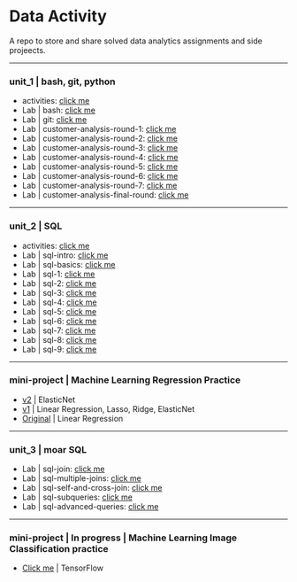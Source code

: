 # Data Activity
A repo to store and share solved data analytics assignments and side projeects.
______________________
### **unit_1** | bash, git, python
* activities: [click me](https://github.com/isi-mube/iron-labs/tree/main/unit_1_py/Activites)
* Lab | bash: [click me](https://github.com/isi-mube/iron-labs/tree/main/unit_1_py/lab-bash)
* Lab | git: [click me](https://github.com/isi-mube/iron-labs/tree/main/unit_1_py/lab-git)
* Lab | customer-analysis-round-1: [click me](https://github.com/isi-mube/iron-labs/tree/main/unit_1_py/lab-customer-analysis-round-1)
* Lab | customer-analysis-round-2: [click me](https://github.com/isi-mube/iron-labs/tree/main/unit_1_py/lab-customer-analysis-round-2)
* Lab | customer-analysis-round-3: [click me](https://github.com/isi-mube/iron-labs/tree/main/unit_1_py/lab-customer-analysis-round-3)
* Lab | customer-analysis-round-4: [click me](https://github.com/isi-mube/iron-labs/tree/main/unit_1_py/lab-customer-analysis-round-4)
* Lab | customer-analysis-round-5: [click me](https://github.com/isi-mube/iron-labs/tree/main/unit_1_py/lab-customer-analysis-round-5)
* Lab | customer-analysis-round-6: [click me](https://github.com/isi-mube/iron-labs/tree/main/unit_1_py/lab-customer-analysis-round-6)
* Lab | customer-analysis-round-7: [click me](https://github.com/isi-mube/iron-labs/tree/main/unit_1_py/lab-customer-analysis-round-7)
* Lab | customer-analysis-final-round: [click me](https://github.com/isi-mube/iron-labs/tree/main/unit_1_py/lab-customer-analysis-final-round)

_______________________

### **unit_2** | SQL
* activities: [click me](https://github.com/isi-mube/iron-labs/tree/main/unit_2_sql/Activities)
* Lab | sql-intro: [click me](https://github.com/isi-mube/iron-labs/tree/main/unit_2_sql/lab-sql-intro)
* Lab | sql-basics: [click me](https://github.com/isi-mube/iron-labs/tree/main/unit_2_sql/lab-sql-basics)
* Lab | sql-1: [click me](https://github.com/isi-mube/iron-labs/tree/main/unit_1_py/lab-bash)
* Lab | sql-2: [click me](https://github.com/isi-mube/iron-labs/tree/main/unit_2_sql/lab-sql-2)
* Lab | sql-3: [click me](https://github.com/isi-mube/iron-labs/tree/main/unit_2_sql/lab-sql-3)
* Lab | sql-4: [click me](https://github.com/isi-mube/iron-labs/tree/main/unit_2_sql/lab-sql-4)
* Lab | sql-5: [click me](https://github.com/isi-mube/iron-labs/tree/main/unit_2_sql/lab-sql-5)
* Lab | sql-6: [click me](https://github.com/isi-mube/iron-labs/tree/main/unit_2_sql/lab-sql-6)
* Lab | sql-7: [click me](https://github.com/isi-mube/iron-labs/tree/main/unit_2_sql/lab-sql-7)
* Lab | sql-8: [click me](https://github.com/isi-mube/iron-labs/tree/main/unit_2_sql/lab-sql-8)
* Lab | sql-9: [click me](https://github.com/isi-mube/iron-labs/tree/main/unit_2_sql/lab-sql-9)

_______________________

### **mini-project** | Machine Learning Regression Practice
* [v2](https://github.com/isi-mube/mbappe-project/blob/main/notebook/project-mbapp%C3%A9.ipynb) | ElasticNet
* [v1](https://github.com/isi-mube/iron-labs/blob/main/project-mbappe/project-mbapp%C3%A9.ipynb) | Linear Regression, Lasso, Ridge, ElasticNet
* [Original](https://github.com/isi-mube/data_mid_bootcamp_project_FIFA_MoneyBall) | Linear Regression

______________________

### **unit_3** | moar SQL
* Lab | sql-join: [click me](https://github.com/isi-mube/iron-labs/tree/main/unit_3_sql/lab_sql_join)
* Lab | sql-multiple-joins: [click me](https://github.com/isi-mube/iron-labs/tree/main/unit_3_sql/lab_sql_multiple_joins)
* Lab | sql-self-and-cross-join: [click me](https://github.com/isi-mube/iron-labs/blob/main/unit_3_sql/lab_sql_self_and_cross_join_imb_solution.sql)
* Lab | sql-subqueries: [click me](https://github.com/isi-mube/iron-labs/blob/main/unit_3_sql/lab_sql_subqueries_imb_solution.sql)
* Lab | sql-advanced-queries: [click me](https://github.com/isi-mube/iron-labs/blob/main/unit_3_sql/lab_sql_advancedqueries_imb_solution.sql)

_______________________

### **mini-project** | In progress | Machine Learning Image Classification practice
* [Click me](https://github.com/isi-mube/iron-labs/tree/main/pizza-hunt) | TensorFlow

